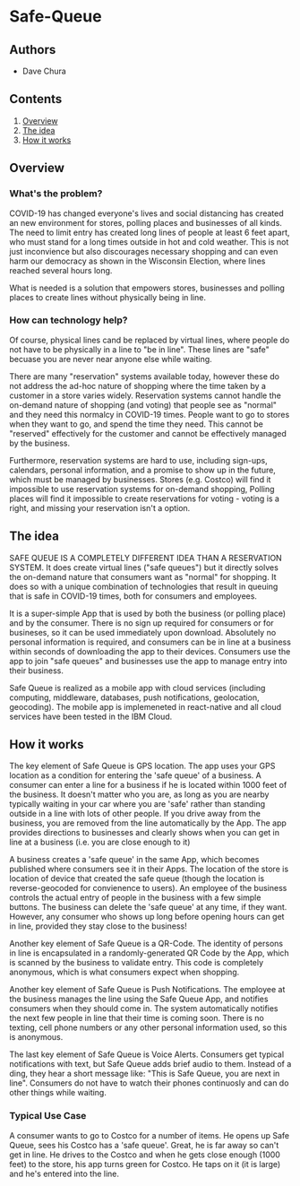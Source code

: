# Safe-Queue

## Authors

- Dave Chura


## Contents

1. [Overview](#overview)
2. [The idea](#the-idea)
3. [How it works](#how-it-works)


## Overview

### What's the problem?

COVID-19 has changed everyone's lives and social distancing has created an new environment for stores, polling places and businesses of all kinds.  The need to limit entry has created long lines of people at least 6 feet apart, who must stand for a long times outside in hot and cold weather.  This is not just inconvience but also discourages necessary shopping and can even harm our democracy as shown in the Wisconsin Election,  where lines reached several hours long.

What is needed is a solution that empowers stores, businesses and polling places to create lines without physically being in line.

### How can technology help?

Of course, physical lines cand be replaced by virtual lines, where people do not have to be physically in a line to "be in line". These lines are "safe" becuase you are never near anyone else while waiting.

There are many "reservation" systems available today, however these do not address the ad-hoc nature of shopping where the time taken by a customer in a store varies widely.  Reservation systems cannot handle the on-demand nature of shopping (and voting) that people see as "normal" and they need this normalcy in COVID-19 times.  People want to go to stores when they want to go, and spend the time they need. This cannot be "reserved" effectively for the customer and cannot be effectively managed by the business.

Furthermore, reservation systems are hard to use, including sign-ups, calendars, personal information, and a promise to show up in the future, which must be managed by businesses.  Stores (e.g. Costco) will find it impossible to use reservation systems for on-demand shopping, Polling places will find it impossible to create reservations for voting - voting is a right, and missing your reservation isn't a option.


## The idea

SAFE QUEUE IS A COMPLETELY DIFFERENT IDEA THAN A RESERVATION SYSTEM. It does create virtual lines ("safe queues") but it directly solves the on-demand nature that consumers want as "normal" for shopping. It does so with a unique combination of technologies that result in queuing that is safe in COVID-19 times, both for consumers and employees.

It is a super-simple App that is used by both the business (or polling place) and by the consumer.   There is no sign up required for consumers or for busineses, so it can be used immediately upon download. Absolutely no personal information is required, and consumers can be in line at a business within seconds of downloading the app to their devices.   Consumers use the app to join "safe queues" and businesses  use the app to manage entry into their business.  

Safe Queue is realized as a mobile app with cloud services (including computing, middleware, databases, push notifications, geolocation, geocoding). The mobile app is implemeneted in react-native and all cloud services have been tested in the IBM Cloud.




## How it works

The key element of Safe Queue is GPS location.  The app uses your GPS location as a condition for entering the 'safe queue' of a business.  A consumer can enter a line for a business if he is located within 1000 feet of the business.  It doesn't matter who you are, as long as you are nearby typically waiting in your car where you are 'safe' rather than standing outside in a line with lots of other people. If you drive away from the business, you are removed from the line automatically by the App.    The app provides directions to businesses and clearly shows when you can get in line at a business (i.e. you are close enough to it)

A business creates a 'safe queue' in the same App, which becomes published where consumers see it in their Apps.  The location of the store is location of device that created the safe queue (though the location is reverse-geocoded for convienence to users). An employee of the business controls the actual entry of people in the business with a few simple buttons.  The business can delete the 'safe queue' at any time, if they want.  However, any consumer who shows up long before opening hours can get in line, provided they stay close to the business!

Another key element of Safe Queue is a QR-Code.  The identity of persons in line is encapsulated in a randomly-generated QR Code by the App,  which is scanned by the business to validate entry.   This code is completely anonymous, which is what consumers expect when shopping. 

Another key element of Safe Queue is Push Notifications.  The employee at the business manages the line using the Safe Queue App, and notifies consumers when they should come in. The system automatically notifies the next few people in line that their time is coming soon.  There is no texting, cell phone numbers or any other personal information used, so this is anonymous.

The last key element of Safe Queue is Voice Alerts.  Consumers get typical notifications with text, but Safe Queue adds brief audio to them.  Instead of a ding, they hear a short message like: "This is Safe Queue, you are next in line".  Consumers do not have to watch their phones continuosly and can do other things while waiting.

### Typical Use Case

A consumer wants to go to Costco for a number of items.  He opens up Safe Queue, sees his Costco has a 'safe queue'. Great, he is far away so can't get in line. He drives to the Costco and when he gets close enough (1000 feet) to the store, his app turns green for Costco. He taps on it (it is large) and he's entered into the line.




